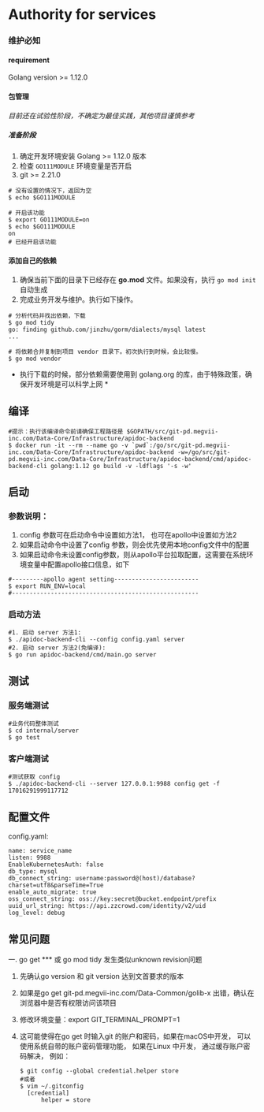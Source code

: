 # Authority for services

### 维护必知

#### requirement

Golang version >= 1.12.0


#### 包管理

*目前还在试验性阶段，不确定为最佳实践，其他项目谨慎参考*


##### 准备阶段

1. 确定开发环境安装 Golang >= 1.12.0 版本
2. 检查 `GO111MODULE` 环境变量是否开启
3. git >= 2.21.0

```shell
# 没有设置的情况下，返回为空
$ echo $GO111MODULE

# 开启该功能
$ export GO111MODULE=on
$ echo $GO111MODULE
on
# 已经开启该功能
```

#### 添加自己的依赖

1. 确保当前下面的目录下已经存在 **go.mod** 文件。如果没有，执行 `go mod init` 自动生成
2. 完成业务开发与维护。执行如下操作。

```shell
# 分析代码并找出依赖，下载
$ go mod tidy
go: finding github.com/jinzhu/gorm/dialects/mysql latest
...

# 将依赖合并复制到项目 vendor 目录下。初次执行到时候，会比较慢。
$ go mod vendor
```

* 执行下载的时候，部分依赖需要使用到 golang.org 的库，由于特殊政策，确保开发环境是可以科学上网 *


## 编译

```shell
#提示：执行该编译命令前请确保工程路径是 $GOPATH/src/git-pd.megvii-inc.com/Data-Core/Infrastructure/apidoc-backend
$ docker run -it --rm --name go -v `pwd`:/go/src/git-pd.megvii-inc.com/Data-Core/Infrastructure/apidoc-backend -w=/go/src/git-pd.megvii-inc.com/Data-Core/Infrastructure/apidoc-backend/cmd/apidoc-backend-cli golang:1.12 go build -v -ldflags '-s -w'
```
## 启动
### 参数说明：
1. config 参数可在启动命令中设置如方法1， 也可在apollo中设置如方法2
2. 如果启动命令中设置了config 参数，则会优先使用本地config文件中的配置
3. 如果启动命令未设置config参数，则从apollo平台拉取配置，这需要在系统环境变量中配置apollo接口信息，如下

```shell
#---------apollo agent setting------------------------
$ export RUN_ENV=local
#-----------------------------------------------------
```

### 启动方法

```shell
#1. 启动 server 方法1: 
$ ./apidoc-backend-cli --config config.yaml server    
#2. 启动 server 方法2(免编译): 
$ go run apidoc-backend/cmd/main.go server
```

## 测试
### 服务端测试

```shell
#业务代码整体测试
$ cd internal/server
$ go test
```

### 客户端测试

```shell
#测试获取 config 
$ ./apidoc-backend-cli --server 127.0.0.1:9988 config get -f 17016291999117712
```

## 配置文件
config.yaml:
```
name: service_name
listen: 9988
EnableKubernetesAuth: false
db_type: mysql
db_connect_string: username:password@(host)/database?charset=utf8&parseTime=True
enable_auto_migrate: true
oss_connect_string: oss://key:secret@bucket.endpoint/prefix
uuid_url_string: https://api.zzcrowd.com/identity/v2/uid
log_level: debug
```

## 常见问题
一. go get *** 或 go mod tidy 发生类似unknown revision问题
1. 先确认go version 和 git version 达到文首要求的版本
2. 如果是go get git-pd.megvii-inc.com/Data-Common/golib-x 出错，确认在浏览器中是否有权限访问该项目 
3. 修改环境变量：export GIT_TERMINAL_PROMPT=1
4. 这可能使得在go get 时输入git 的账户和密码，如果在macOS中开发， 可以使用系统自带的账户密码管理功能，
   如果在Linux 中开发， 通过缓存账户密码解决， 例如：

   ```shell
   $ git config --global credential.helper store
   #或者
   $ vim ~/.gitconfig
     [credential]
         helper = store 
   ```  
